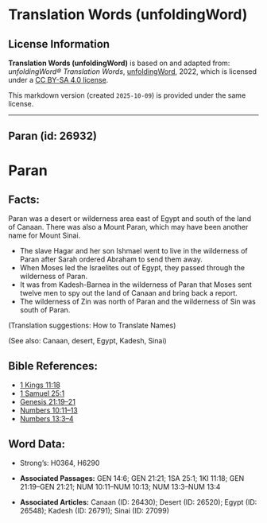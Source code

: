 # Translation Words (unfoldingWord)

## License Information

**Translation Words (unfoldingWord)** is based on and adapted from: _unfoldingWord® Translation Words_, [unfoldingWord](https://unfoldingword.org/utw), 2022, which is licensed under a [CC BY-SA 4.0 license](https://creativecommons.org/licenses/by-sa/4.0/legalcode.en).

This markdown version (created `2025-10-09`) is provided under the same license.



--------------------------------

## Paran (id: 26932)

Paran
=====

Facts:
------

Paran was a desert or wilderness area east of Egypt and south of the land of Canaan. There was also a Mount Paran, which may have been another name for Mount Sinai.

* The slave Hagar and her son Ishmael went to live in the wilderness of Paran after Sarah ordered Abraham to send them away.
* When Moses led the Israelites out of Egypt, they passed through the wilderness of Paran.
* It was from Kadesh\-Barnea in the wilderness of Paran that Moses sent twelve men to spy out the land of Canaan and bring back a report.
* The wilderness of Zin was north of Paran and the wilderness of Sin was south of Paran.

(Translation suggestions: How to Translate Names)

(See also: Canaan, desert, Egypt, Kadesh, Sinai)

Bible References:
-----------------

* [1 Kings 11:18](https://ref.ly/1Kgs11:18)
* [1 Samuel 25:1](https://ref.ly/1Sam25:1)
* [Genesis 21:19–21](https://ref.ly/Gen21:19-Gen21:21)
* [Numbers 10:11–13](https://ref.ly/Num10:11-Num10:13)
* [Numbers 13:3–4](https://ref.ly/Num13:3-Num13:4)

Word Data:
----------

* Strong’s: H0364, H6290

* **Associated Passages:** GEN 14:6; GEN 21:21; 1SA 25:1; 1KI 11:18; GEN 21:19–GEN 21:21; NUM 10:11–NUM 10:13; NUM 13:3–NUM 13:4
* **Associated Articles:** Canaan (ID: 26430); Desert (ID: 26520); Egypt (ID: 26548); Kadesh (ID: 26791); Sinai (ID: 27099)

